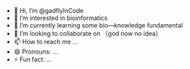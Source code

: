 - 👋 Hi, I’m @gadflyInCode
- 👀 I’m interested in bioinformatics 
- 🌱 I’m currently learning some bio—knowledge fundamental
- 💞️ I’m looking to collaborate on （god now no idea）
- 📫 How to reach me ...
- 😄 Pronouns: ...
- ⚡ Fun fact: ...

<!---
gadflyInCode/gadflyInCode is a ✨ special ✨ repository because its `README.md` (this file) appears on your GitHub profile.
You can click the Preview link to take a look at your changes.
--->
